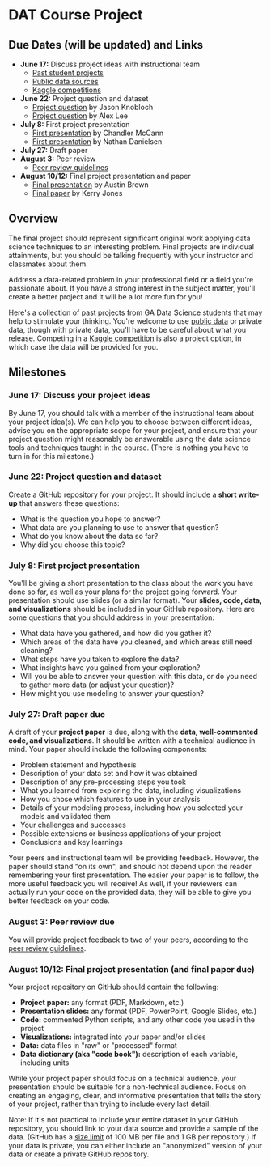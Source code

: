 # DAT Course Project

## Due Dates (will be updated) and Links

* **June 17:** Discuss project ideas with instructional team
    * [Past student projects](https://github.com/justmarkham/DAT-project-examples)
    * [Public data sources](public_data.md)
    * [Kaggle competitions](http://www.kaggle.com/)
* **June 22:** Project question and dataset
    * [Project question](https://github.com/justmarkham/DAT4-students/blob/master/jason/jk_project_idea.md) by Jason Knobloch
    * [Project question](https://github.com/justmarkham/DAT4-students/blob/master/alexlee/project_question.md) by Alex Lee
* **July 8:** First project presentation
    * [First presentation](https://github.com/justmarkham/DAT-project-examples/blob/master/pdf/army_draft_presentation.pdf) by Chandler McCann
    * [First presentation](https://github.com/justmarkham/DAT-project-examples/blob/master/pdf/media_draft_presentation.pdf) by Nathan Danielsen
* **July 27:** Draft paper
* **August 3:** Peer review
    * [Peer review guidelines](peer_review.md)
* **August 10/12:** Final project presentation and paper
    * [Final presentation](https://github.com/justmarkham/DAT-project-examples/blob/master/pdf/bus_presentation.pdf) by Austin Brown
    * [Final paper](https://github.com/justmarkham/DAT-project-examples/blob/master/pdf/nba_paper.pdf) by Kerry Jones

## Overview

The final project should represent significant original work applying data science techniques to an interesting problem. Final projects are individual attainments, but you should be talking frequently with your instructor and classmates about them.

Address a data-related problem in your professional field or a field you're passionate about. If you have a strong interest in the subject matter, you'll create a better project and it will be a lot more fun for you!

Here's a collection of [past projects](https://github.com/justmarkham/DAT-project-examples) from GA Data Science students that may help to stimulate your thinking. You're welcome to use [public data](public_data.md) or private data, though with private data, you'll have to be careful about what you release. Competing in a [Kaggle competition](http://www.kaggle.com/) is also a project option, in which case the data will be provided for you.

## Milestones

### June 17: Discuss your project ideas

By June 17, you should talk with a member of the instructional team about your project idea(s). We can help you to choose between different ideas, advise you on the appropriate scope for your project, and ensure that your project question might reasonably be answerable using the data science tools and techniques taught in the course. (There is nothing you have to turn in for this milestone.)

### June 22: Project question and dataset

Create a GitHub repository for your project. It should include a **short write-up** that answers these questions:

* What is the question you hope to answer?
* What data are you planning to use to answer that question?
* What do you know about the data so far?
* Why did you choose this topic?

### July 8: First project presentation

You'll be giving a short presentation to the class about the work you have done so far, as well as your plans for the project going forward. Your presentation should use slides (or a similar format). Your **slides, code, data, and visualizations** should be included in your GitHub repository. Here are some questions that you should address in your presentation:

* What data have you gathered, and how did you gather it?
* Which areas of the data have you cleaned, and which areas still need cleaning?
* What steps have you taken to explore the data?
* What insights have you gained from your exploration?
* Will you be able to answer your question with this data, or do you need to gather more data (or adjust your question)?
* How might you use modeling to answer your question?

### July 27: Draft paper due

A draft of your **project paper** is due, along with the **data, well-commented code, and visualizations**. It should be written with a technical audience in mind. Your paper should include the following components:

* Problem statement and hypothesis
* Description of your data set and how it was obtained
* Description of any pre-processing steps you took
* What you learned from exploring the data, including visualizations
* How you chose which features to use in your analysis
* Details of your modeling process, including how you selected your models and validated them
* Your challenges and successes
* Possible extensions or business applications of your project
* Conclusions and key learnings

Your peers and instructional team will be providing feedback. However, the paper should stand "on its own", and should not depend upon the reader remembering your first presentation. The easier your paper is to follow, the more useful feedback you will receive! As well, if your reviewers can actually run your code on the provided data, they will be able to give you better feedback on your code.

### August 3: Peer review due

You will provide project feedback to two of your peers, according to the [peer review guidelines](peer_review.md).

### August 10/12: Final project presentation (and final paper due)

Your project repository on GitHub should contain the following:

* **Project paper:** any format (PDF, Markdown, etc.)
* **Presentation slides:** any format (PDF, PowerPoint, Google Slides, etc.)
* **Code:** commented Python scripts, and any other code you used in the project
* **Visualizations:** integrated into your paper and/or slides
* **Data:** data files in "raw" or "processed" format
* **Data dictionary (aka "code book"):** description of each variable, including units

While your project paper should focus on a technical audience, your presentation should be suitable for a non-technical audience. Focus on creating an engaging, clear, and informative presentation that tells the story of your project, rather than trying to include every last detail.

Note: If it's not practical to include your entire dataset in your GitHub repository, you should link to your data source and provide a sample of the data. (GitHub has a [size limit](https://help.github.com/articles/what-is-my-disk-quota/) of 100 MB per file and 1 GB per repository.) If your data is private, you can either include an "anonymized" version of your data or create a private GitHub repository.
